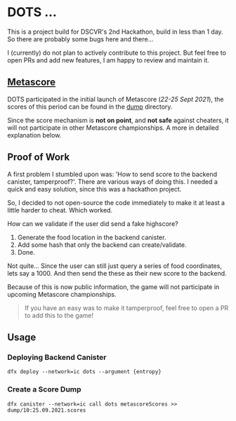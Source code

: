 # DOTS ...

This is a project build for DSCVR's 2nd Hackathon, build in less than 1 day. So there are probably some bugs here and there...

I (currently) do not plan to actively contribute to this project. But feel free to open PRs and add new features, I am happy to review and maintain it.

## [Metascore](https://github.com/metascore)

DOTS participated in the initial launch of Metascore (*22-25 Sept 2021*), the scores of this period can be found in the [dump](./dump) directory.

Since the score mechanism is **not on point**, and **not safe** against cheaters, it will not participate in other Metascore championships. A more in detailed explanation below.

## Proof of Work

A first problem I stumbled upon was: 'How to send score to the backend canister, tamperproof?'. There are various ways of doing this. I needed a quick and easy solution, since this was a hackathon project.

So, I decided to not open-source the code immediately to make it at least a little harder to cheat. Which worked.

How can we validate if the user did send a fake highscore?

1. Generate the food location in the backend canister.
2. Add some hash that only the backend can create/validate.
3. Done.

Not quite... Since the user can still just query a series of food coordinates, lets say a 1000. And then send the these as their new score to the backend.

Because of this is now public information, the game will not participate in upcoming Metascore championships.

> If you have an easy was to make it tamperproof, feel free to open a PR to add this to the game!

## Usage

### Deploying Backend Canister

```shell
dfx deploy --network=ic dots --argument {entropy}
```

### Create a Score Dump

```shell
dfx canister --network=ic call dots metascoreScores >> dump/10:25.09.2021.scores
```
